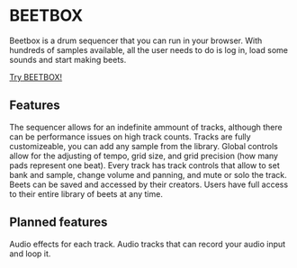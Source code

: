# BEETBOX
Beetbox is a drum sequencer that you can run in your browser. 
With hundreds of samples available, all the user needs to do is log in, load some sounds and start making beets.

[Try BEETBOX!](https://beetbox.netlify.app/)

## Features

The sequencer allows for an indefinite ammount of tracks, although there can be performance issues on high track counts.
Tracks are fully customizeable, you can add any sample from the library.
Global controls allow for the adjusting of tempo, grid size, and grid precision (how many pads represent one beat).
Every track has track controls that allow to set bank and sample, change volume and panning, and mute or solo the track.
Beets can be saved and accessed by their creators. Users have full access to their entire library of beets at any time.


## Planned features

Audio effects for each track.
Audio tracks that can record your audio input and loop it.
